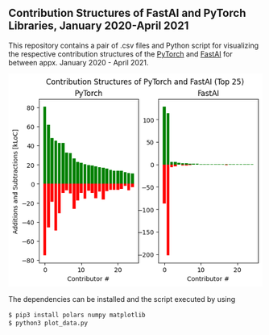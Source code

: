 ## Contribution Structures of FastAI and PyTorch Libraries, January 2020-April 2021

This repository contains a pair of .csv files and Python script for visualizing the respective contribution structures of the [PyTorch](https://github.com/pytorch/pytorch/graphs/contributors) and [FastAI](https://github.com/fastai/fastai/graphs/contributors) for between appx. January 2020 - April 2021. 

![Contibution Graph](pytorch_fastai_contribution_structures.png)

The dependencies can be installed and the script executed by using
```
$ pip3 install polars numpy matplotlib
$ python3 plot_data.py
```